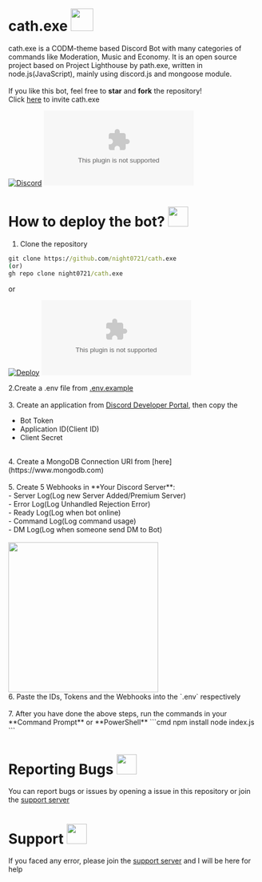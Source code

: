 # cath.exe <img src = "https://cdn.discordapp.com/avatars/800966959268364288/36d6967911a31a638d65d1da472d2e14.png?size=1024" width = "45">
cath.exe is a CODM-theme based Discord Bot with many categories of commands like Moderation, Music and Economy. It is an open source project based on Project Lighthouse by path.exe, written in node.js(JavaScript), mainly using discord.js and mongoose module.<br><br>If you like this bot, feel free to **star** and **fork** the repository!<br>
Click [here](https://discord.com/oauth2/authorize?client_id=800966959268364288&permissions=4231314550&scope=bot%20applications.commands) to invite cath.exe

[![Discord](https://img.shields.io/discord/685862664223850497?color=46828d&label=Support&style=for-the-badge)](https://discord.gg/SbQHChmGcp)
![Repo Stars](https://img.shields.io/github/stars/night0721/cath.exe?color=46828d&style=for-the-badge)
# How to deploy the bot? <img src = "https://cdn.discordapp.com/emojis/740978278055280722.png" width = "40">

1. Clone the repository
```cmd
git clone https://github.com/night0721/cath.exe
(or)
gh repo clone night0721/cath.exe
```
or

[![Deploy](https://www.herokucdn.com/deploy/button.svg)](https://heroku.com/deploy?template=https://github.com/night0721/cath.exe)
[![repl.it](https://repl.it/badge/github/night0721/cath.exe)](https://repl.it/github/night0721/cath.exe)

2.Create a .env file from <a href = "https://github.com/night0721/cath.exe/blob/main/.env.example">.env.example </a><br><br>
3. Create an application from [Discord Developer Portal](https://discord.com/developers/applications), then copy the
  - Bot Token<br>
  - Application ID(Client ID)<br>
  - Client Secret<br>
<br>
4. Create a MongoDB Connection URI from [here](https://www.mongodb.com)<br><br>
5. Create 5 Webhooks in **Your Discord Server**: <br>
- Server Log(Log new Server Added/Premium Server) <br>
- Error Log(Log Unhandled Rejection Error) <br>
- Ready Log(Log when bot online)<br>
- Command Log(Log command usage)<br>
- DM Log(Log when someone send DM to Bot)<br><br>
<img src = "https://media.discordapp.net/attachments/838006493361471508/853217575986659328/unknown.png" width="300"><br>
6. Paste the IDs, Tokens and the Webhooks into the `.env` respectively<br><br>
7. After you have done the above steps, run the commands in your **Command Prompt** or **PowerShell**
```cmd
npm install
node index.js
```

# Reporting Bugs <img src = "https://cdn.discordapp.com/emojis/841195615458951168.png" width = "40">

You can report bugs or issues by opening a issue in this repository or join the [support server](https://discord.gg/SbQHChmGcp)

# Support <img src = "https://cdn.discordapp.com/emojis/841196992385253408.png" width = 40>

If you faced any error, please join the [support server](https://discord.gg/SbQHChmGcp) and I will be here for help

